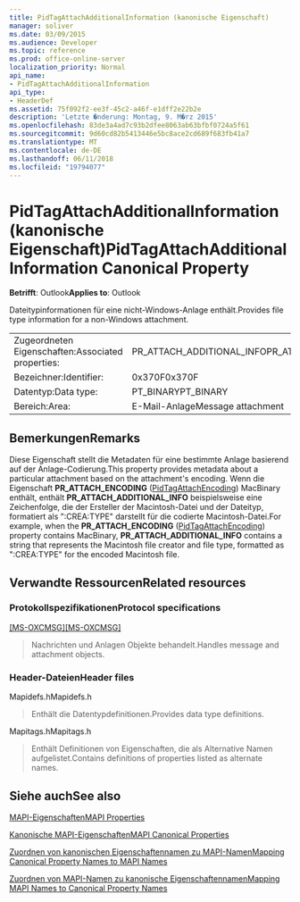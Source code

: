 ```yaml
---
title: PidTagAttachAdditionalInformation (kanonische Eigenschaft)
manager: soliver
ms.date: 03/09/2015
ms.audience: Developer
ms.topic: reference
ms.prod: office-online-server
localization_priority: Normal
api_name:
- PidTagAttachAdditionalInformation
api_type:
- HeaderDef
ms.assetid: 75f092f2-ee3f-45c2-a46f-e1dff2e22b2e
description: 'Letzte �nderung: Montag, 9. M�rz 2015'
ms.openlocfilehash: 83de3a4ad7c93b2dfee8063ab63bfbf0724a5f61
ms.sourcegitcommit: 9d60cd82b5413446e5bc8ace2cd689f683fb41a7
ms.translationtype: MT
ms.contentlocale: de-DE
ms.lasthandoff: 06/11/2018
ms.locfileid: "19794077"
---
```

# <a name="pidtagattachadditionalinformation-canonical-property"></a><span data-ttu-id="5c987-103">PidTagAttachAdditionalInformation (kanonische Eigenschaft)</span><span class="sxs-lookup"><span data-stu-id="5c987-103">PidTagAttachAdditionalInformation Canonical Property</span></span>

  
  
<span data-ttu-id="5c987-104">**Betrifft**: Outlook</span><span class="sxs-lookup"><span data-stu-id="5c987-104">**Applies to**: Outlook</span></span> 
  
<span data-ttu-id="5c987-105">Dateitypinformationen für eine nicht-Windows-Anlage enthält.</span><span class="sxs-lookup"><span data-stu-id="5c987-105">Provides file type information for a non-Windows attachment.</span></span>
  
|||
|:-----|:-----|
|<span data-ttu-id="5c987-106">Zugeordneten Eigenschaften:</span><span class="sxs-lookup"><span data-stu-id="5c987-106">Associated properties:</span></span>  <br/> |<span data-ttu-id="5c987-107">PR_ATTACH_ADDITIONAL_INFO</span><span class="sxs-lookup"><span data-stu-id="5c987-107">PR_ATTACH_ADDITIONAL_INFO</span></span>  <br/> |
|<span data-ttu-id="5c987-108">Bezeichner:</span><span class="sxs-lookup"><span data-stu-id="5c987-108">Identifier:</span></span>  <br/> |<span data-ttu-id="5c987-109">0x370F</span><span class="sxs-lookup"><span data-stu-id="5c987-109">0x370F</span></span>  <br/> |
|<span data-ttu-id="5c987-110">Datentyp:</span><span class="sxs-lookup"><span data-stu-id="5c987-110">Data type:</span></span>  <br/> |<span data-ttu-id="5c987-111">PT_BINARY</span><span class="sxs-lookup"><span data-stu-id="5c987-111">PT_BINARY</span></span>  <br/> |
|<span data-ttu-id="5c987-112">Bereich:</span><span class="sxs-lookup"><span data-stu-id="5c987-112">Area:</span></span>  <br/> |<span data-ttu-id="5c987-113">E-Mail-Anlage</span><span class="sxs-lookup"><span data-stu-id="5c987-113">Message attachment</span></span>  <br/> |
   
## <a name="remarks"></a><span data-ttu-id="5c987-114">Bemerkungen</span><span class="sxs-lookup"><span data-stu-id="5c987-114">Remarks</span></span>

<span data-ttu-id="5c987-115">Diese Eigenschaft stellt die Metadaten für eine bestimmte Anlage basierend auf der Anlage-Codierung.</span><span class="sxs-lookup"><span data-stu-id="5c987-115">This property provides metadata about a particular attachment based on the attachment's encoding.</span></span> <span data-ttu-id="5c987-116">Wenn die Eigenschaft **PR_ATTACH_ENCODING** ([PidTagAttachEncoding](pidtagattachencoding-canonical-property.md)) MacBinary enthält, enthält **PR_ATTACH_ADDITIONAL_INFO** beispielsweise eine Zeichenfolge, die der Ersteller der Macintosh-Datei und der Dateityp, formatiert als ":CREA:TYPE" darstellt für die codierte Macintosh-Datei.</span><span class="sxs-lookup"><span data-stu-id="5c987-116">For example, when the **PR_ATTACH_ENCODING** ([PidTagAttachEncoding](pidtagattachencoding-canonical-property.md)) property contains MacBinary, **PR_ATTACH_ADDITIONAL_INFO** contains a string that represents the Macintosh file creator and file type, formatted as ":CREA:TYPE" for the encoded Macintosh file.</span></span> 
  
## <a name="related-resources"></a><span data-ttu-id="5c987-117">Verwandte Ressourcen</span><span class="sxs-lookup"><span data-stu-id="5c987-117">Related resources</span></span>

### <a name="protocol-specifications"></a><span data-ttu-id="5c987-118">Protokollspezifikationen</span><span class="sxs-lookup"><span data-stu-id="5c987-118">Protocol specifications</span></span>

<span data-ttu-id="5c987-119">[[MS-OXCMSG]](http://msdn.microsoft.com/library/7fd7ec40-deec-4c06-9493-1bc06b349682%28Office.15%29.aspx)</span><span class="sxs-lookup"><span data-stu-id="5c987-119">[[MS-OXCMSG]](http://msdn.microsoft.com/library/7fd7ec40-deec-4c06-9493-1bc06b349682%28Office.15%29.aspx)</span></span>
  
> <span data-ttu-id="5c987-120">Nachrichten und Anlagen Objekte behandelt.</span><span class="sxs-lookup"><span data-stu-id="5c987-120">Handles message and attachment objects.</span></span>
    
### <a name="header-files"></a><span data-ttu-id="5c987-121">Header-Dateien</span><span class="sxs-lookup"><span data-stu-id="5c987-121">Header files</span></span>

<span data-ttu-id="5c987-122">Mapidefs.h</span><span class="sxs-lookup"><span data-stu-id="5c987-122">Mapidefs.h</span></span>
  
> <span data-ttu-id="5c987-123">Enthält die Datentypdefinitionen.</span><span class="sxs-lookup"><span data-stu-id="5c987-123">Provides data type definitions.</span></span>
    
<span data-ttu-id="5c987-124">Mapitags.h</span><span class="sxs-lookup"><span data-stu-id="5c987-124">Mapitags.h</span></span>
  
> <span data-ttu-id="5c987-125">Enthält Definitionen von Eigenschaften, die als Alternative Namen aufgelistet.</span><span class="sxs-lookup"><span data-stu-id="5c987-125">Contains definitions of properties listed as alternate names.</span></span>
    
## <a name="see-also"></a><span data-ttu-id="5c987-126">Siehe auch</span><span class="sxs-lookup"><span data-stu-id="5c987-126">See also</span></span>



[<span data-ttu-id="5c987-127">MAPI-Eigenschaften</span><span class="sxs-lookup"><span data-stu-id="5c987-127">MAPI Properties</span></span>](mapi-properties.md)
  
[<span data-ttu-id="5c987-128">Kanonische MAPI-Eigenschaften</span><span class="sxs-lookup"><span data-stu-id="5c987-128">MAPI Canonical Properties</span></span>](mapi-canonical-properties.md)
  
[<span data-ttu-id="5c987-129">Zuordnen von kanonischen Eigenschaftennamen zu MAPI-Namen</span><span class="sxs-lookup"><span data-stu-id="5c987-129">Mapping Canonical Property Names to MAPI Names</span></span>](mapping-canonical-property-names-to-mapi-names.md)
  
[<span data-ttu-id="5c987-130">Zuordnen von MAPI-Namen zu kanonische Eigenschaftennamen</span><span class="sxs-lookup"><span data-stu-id="5c987-130">Mapping MAPI Names to Canonical Property Names</span></span>](mapping-mapi-names-to-canonical-property-names.md)

